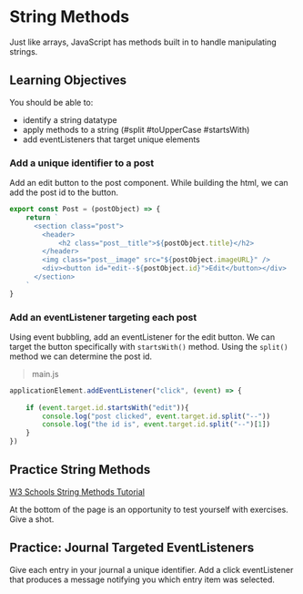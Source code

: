# String Methods

Just like arrays, JavaScript has methods built in to handle manipulating strings.

## Learning Objectives
You should be able to:

* identify a string datatype
* apply methods to a string (#split #toUpperCase #startsWith)
* add eventListeners that target unique elements

### Add a unique identifier to a post

Add an edit button to the post component. While building the html, we can add the post id to the button. 

```js
export const Post = (postObject) => {
    return `
      <section class="post">
        <header>
            <h2 class="post__title">${postObject.title}</h2>
        </header>
        <img class="post__image" src="${postObject.imageURL}" />
        <div><button id="edit--${postObject.id}">Edit</button></div>
      </section>
    `
}

```

### Add an eventListener targeting each post
Using event bubbling, add an eventListener for the edit button. We can target the button specifically with `startsWith()` method. Using the `split()` method we can determine the post id.

> main.js
```js
applicationElement.addEventListener("click", (event) => {
	
	if (event.target.id.startsWith("edit")){
		console.log("post clicked", event.target.id.split("--"))
		console.log("the id is", event.target.id.split("--")[1])
	}
})

```


## Practice String Methods
[W3 Schools String Methods Tutorial](https://www.w3schools.com/js/js_string_methods.asp)

At the bottom of the page is an opportunity to test yourself with exercises. Give a shot.

## Practice: Journal Targeted EventListeners
Give each entry in your journal a unique identifier. Add a click eventListener that produces a message notifying you which entry item was selected. 